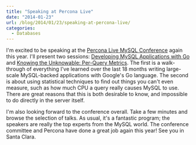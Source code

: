 ```yaml
---
title: "Speaking at Percona Live"
date: "2014-01-23"
url: /blog/2014/01/23/speaking-at-percona-live/
categories:
  - Databases
---
```

I'm excited to be speaking at the [Percona Live MySQL Conference](https://www.percona.com/live/mysql-conference-2014/users/baron-schwartz-1) again this
year. I'll present two sessions: [Developing MySQL Applications with Go](https://www.percona.com/live/mysql-conference-2014/sessions/developing-mysql-applications-go) and
[Knowing the Unknowable: Per-Query Metrics](https://www.percona.com/live/mysql-conference-2014/sessions/knowing-unknowable-query-metrics). The first is a walk-through of
everything I've learned over the last 18 months writing large-scale MySQL-backed
applications with Google's Go language. The second is about using statistical
techniques to find out things you can't even measure, such as how much CPU a
query really causes MySQL to use. There are great reasons that this is both
desirable to know, and impossible to do directly in the server itself.

I'm also looking forward to the conference overall. Take a few minutes and
browse the selection of talks. As usual, it's a fantastic program; the speakers
are really the top experts from the MySQL world. The conference committee and
Percona have done a great job again this year! See you in Santa Clara.


